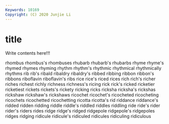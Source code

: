 ```yaml
---
Keywords: 10169
Copyright: (C) 2020 Junjie Li
---
```


# title

Write contents here!!!
 
rhombus 
rhombus's 
rhombuses
rhubarb 
rhubarb's 
rhubarbs 
rhyme 
rhyme's 
rhymed 
rhymes 
rhyming 
rhythm 
rhythm's
rhythmic 
rhythmical 
rhythmically 
rhythms 
rib 
rib's 
ribald 
ribaldry 
ribaldry's 
ribbed
ribbing 
ribbon 
ribbon's 
ribbons 
riboflavin 
riboflavin's 
ribs 
rice 
rice's 
riced
rices 
rich 
rich's 
richer 
riches 
richest 
richly 
richness 
richness's 
ricing
rick 
rick's 
ricked 
ricketier 
ricketiest 
rickets 
rickets's 
rickety 
ricking 
ricks
ricksha 
ricksha's 
rickshas 
rickshaw 
rickshaw's 
rickshaws 
ricochet 
ricochet's 
ricocheted 
ricocheting
ricochets 
ricochetted 
ricochetting 
ricotta 
ricotta's 
rid 
riddance 
riddance's 
ridded 
ridden
ridding 
riddle 
riddle's 
riddled 
riddles 
riddling 
ride 
ride's 
rider 
rider's
riders 
rides 
ridge 
ridge's 
ridged 
ridgepole 
ridgepole's 
ridgepoles 
ridges 
ridging
ridicule 
ridicule's 
ridiculed 
ridicules 
ridiculing 
ridiculous 

